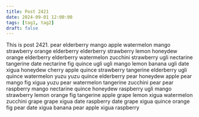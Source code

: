 ```yaml
---
title: Post 2421
date: 2024-09-01 12:00:00
tags: [tag1, tag2]
draft: false
---
```

This is post 2421.
pear
elderberry
mango
apple
watermelon
mango
strawberry
orange
elderberry
elderberry
strawberry
lemon
honeydew
orange
elderberry
elderberry
watermelon
zucchini
strawberry
ugli
nectarine
tangerine
date
nectarine
fig
quince
ugli
ugli
mango
lemon
banana
ugli
date
xigua
honeydew
cherry
apple
quince
strawberry
tangerine
elderberry
ugli
quince
watermelon
yuzu
yuzu
quince
elderberry
pear
honeydew
apple
pear
mango
fig
xigua
yuzu
pear
watermelon
tangerine
zucchini
pear
pear
raspberry
mango
nectarine
quince
honeydew
raspberry
ugli
mango
strawberry
lemon
orange
fig
tangerine
apple
grape
lemon
xigua
watermelon
zucchini
grape
grape
xigua
date
raspberry
date
grape
xigua
quince
orange
fig
pear
date
xigua
banana
pear
apple
xigua
raspberry
